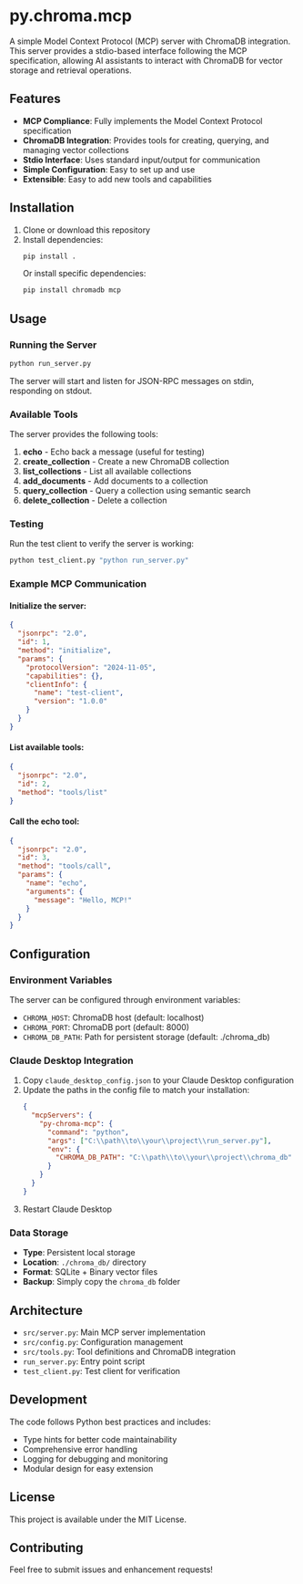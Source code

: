 # py.chroma.mcp

A simple Model Context Protocol (MCP) server with ChromaDB integration. This server provides a stdio-based interface following the MCP specification, allowing AI assistants to interact with ChromaDB for vector storage and retrieval operations.

## Features

- **MCP Compliance**: Fully implements the Model Context Protocol specification
- **ChromaDB Integration**: Provides tools for creating, querying, and managing vector collections
- **Stdio Interface**: Uses standard input/output for communication
- **Simple Configuration**: Easy to set up and use
- **Extensible**: Easy to add new tools and capabilities

## Installation

1. Clone or download this repository
2. Install dependencies:
   ```bash
   pip install .
   ```
   Or install specific dependencies:
   ```bash
   pip install chromadb mcp
   ```

## Usage

### Running the Server

```bash
python run_server.py
```

The server will start and listen for JSON-RPC messages on stdin, responding on stdout.

### Available Tools

The server provides the following tools:

1. **echo** - Echo back a message (useful for testing)
2. **create_collection** - Create a new ChromaDB collection
3. **list_collections** - List all available collections
4. **add_documents** - Add documents to a collection
5. **query_collection** - Query a collection using semantic search
6. **delete_collection** - Delete a collection

### Testing

Run the test client to verify the server is working:

```bash
python test_client.py "python run_server.py"
```

### Example MCP Communication

#### Initialize the server:
```json
{
  "jsonrpc": "2.0",
  "id": 1,
  "method": "initialize",
  "params": {
    "protocolVersion": "2024-11-05",
    "capabilities": {},
    "clientInfo": {
      "name": "test-client",
      "version": "1.0.0"
    }
  }
}
```

#### List available tools:
```json
{
  "jsonrpc": "2.0",
  "id": 2,
  "method": "tools/list"
}
```

#### Call the echo tool:
```json
{
  "jsonrpc": "2.0",
  "id": 3,
  "method": "tools/call",
  "params": {
    "name": "echo",
    "arguments": {
      "message": "Hello, MCP!"
    }
  }
}
```

## Configuration

### Environment Variables

The server can be configured through environment variables:

- `CHROMA_HOST`: ChromaDB host (default: localhost)
- `CHROMA_PORT`: ChromaDB port (default: 8000)
- `CHROMA_DB_PATH`: Path for persistent storage (default: ./chroma_db)

### Claude Desktop Integration

1. Copy `claude_desktop_config.json` to your Claude Desktop configuration
2. Update the paths in the config file to match your installation:
   ```json
   {
     "mcpServers": {
       "py-chroma-mcp": {
         "command": "python",
         "args": ["C:\\path\\to\\your\\project\\run_server.py"],
         "env": {
           "CHROMA_DB_PATH": "C:\\path\\to\\your\\project\\chroma_db"
         }
       }
     }
   }
   ```
3. Restart Claude Desktop

### Data Storage

- **Type**: Persistent local storage
- **Location**: `./chroma_db/` directory
- **Format**: SQLite + Binary vector files
- **Backup**: Simply copy the `chroma_db` folder

## Architecture

- `src/server.py`: Main MCP server implementation
- `src/config.py`: Configuration management
- `src/tools.py`: Tool definitions and ChromaDB integration
- `run_server.py`: Entry point script
- `test_client.py`: Test client for verification

## Development

The code follows Python best practices and includes:

- Type hints for better code maintainability
- Comprehensive error handling
- Logging for debugging and monitoring
- Modular design for easy extension

## License

This project is available under the MIT License.

## Contributing

Feel free to submit issues and enhancement requests!
